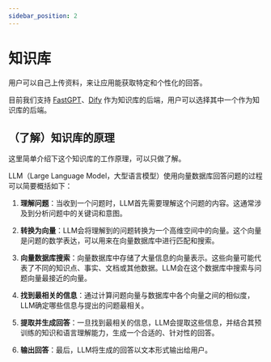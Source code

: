 ```yaml
---
sidebar_position: 2
---
```


# 知识库
用户可以自己上传资料，来让应用能获取特定和个性化的回答。

目前我们支持 [FastGPT](https://fastgpt.in/zh)、[Dify](https://dify.ai/zh) 作为知识库的后端，用户可以选择其中一个作为知识库的后端。

## （了解）知识库的原理
这里简单介绍下这个知识库的工作原理，可以只做了解。

LLM（Large Language Model，大型语言模型）使用向量数据库回答问题的过程可以简要概括如下：

1. **理解问题**：当收到一个问题时，LLM首先需要理解这个问题的内容。这通常涉及到分析问题中的关键词和意图。

2. **转换为向量**：LLM会将理解到的问题转换为一个高维空间中的向量。这个向量是问题的数学表达，可以用来在向量数据库中进行匹配和搜索。

3. **向量数据库搜索**：向量数据库中存储了大量信息的向量表示。这些向量可能代表了不同的知识点、事实、文档或其他数据。LLM会在这个数据库中搜索与问题向量最接近的向量。

4. **找到最相关的信息**：通过计算问题向量与数据库中各个向量之间的相似度，LLM确定哪些信息与提出的问题最相关。

5. **提取并生成回答**：一旦找到最相关的信息，LLM会提取这些信息，并结合其预训练的知识和语言理解能力，生成一个合适的、针对性的回答。

6. **输出回答**：最后，LLM将生成的回答以文本形式输出给用户。


